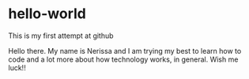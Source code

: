# hello-world
This is my first attempt at github

Hello there. My name is Nerissa and I am trying my best to learn how to code and a lot more about how technology works, in general. Wish me luck!!
